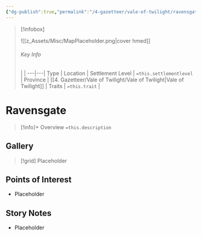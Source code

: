 ```yaml
---
{"dg-publish":true,"permalink":"/4-gazetteer/vale-of-twilight/ravensgate/ravensgate/"}
---
```



> [!infobox]
> 
> ![[z_Assets/Misc/MapPlaceholder.png\|cover hmed]]
> ###### Key Info
>  |   |
> ---|---|
> Type | Location |
> Settlement Level | `=this.settlementlevel` |
> Province | [[4. Gazetteer/Vale of Twilight/Vale of Twilight\|Vale of Twilight]] |
> Traits | `=this.trait` |

# Ravensgate

> [!info]+ Overview
> `=this.description`

## Gallery

>[!grid]
>Placeholder


## Points of Interest

- Placeholder

## Story Notes

- Placeholder
